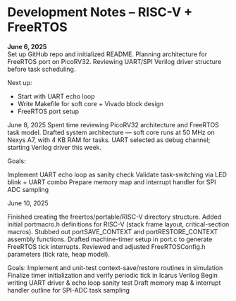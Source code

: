 # Development Notes – RISC-V + FreeRTOS

**June 6, 2025**  
Set up GitHub repo and initialized README. Planning architecture for FreeRTOS port on PicoRV32. Reviewing UART/SPI Verilog driver structure before task scheduling.

Next up:
- Start with UART echo loop
- Write Makefile for soft core + Vivado block design
- FreeRTOS port setup

June 8, 2025
Spent time reviewing PicoRV32 architecture and FreeRTOS task model. Drafted system architecture — soft core runs at 50 MHz on Nexys A7, with 4 KB RAM for tasks. UART selected as debug channel; starting Verilog driver this week.

Goals:

Implement UART echo loop as sanity check
Validate task-switching via LED blink + UART combo
Prepare memory map and interrupt handler for SPI ADC sampling


June 10, 2025

Finished creating the freertos/portable/RISC-V directory structure.
Added initial portmacro.h definitions for RISC-V (stack frame layout, critical-section macros).
Stubbed out portSAVE_CONTEXT and portRESTORE_CONTEXT assembly functions.
Drafted machine-timer setup in port.c to generate FreeRTOS tick interrupts.
Reviewed and adjusted FreeRTOSConfig.h parameters (tick rate, heap model).

Goals:
Implement and unit-test context-save/restore routines in simulation
Finalize timer initialization and verify periodic tick in Icarus Verilog
Begin writing UART driver & echo loop sanity test
Draft memory map & interrupt handler outline for SPI-ADC task sampling

